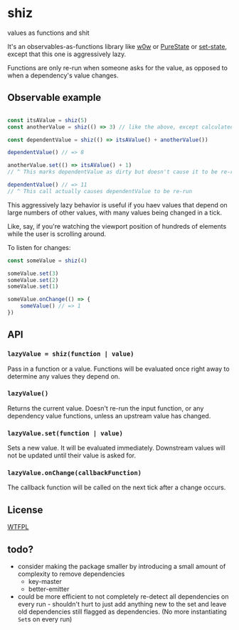 # shiz

values as functions and shit

It's an observables-as-functions library like [w0w](https://github.com/m59peacemaker/w0w) or [PureState](https://github.com/MaiaVictor/PureState) or [set-state](https://github.com/AutoSponge/set-state), except that this one is aggressively lazy.

Functions are only re-run when someone asks for the value, as opposed to when a dependency's value changes.

## Observable example

<!--js
const shiz = require('./')
-->

```js

const itsAValue = shiz(5)
const anotherValue = shiz(() => 3) // like the above, except calculated lazily

const dependentValue = shiz(() => itsAValue() + anotherValue())

dependentValue() // => 8

anotherValue.set(() => itsAValue() + 1)
// ^ This marks dependentValue as dirty but doesn't cause it to be re-run

dependentValue() // => 11
// ^ This call actually causes dependentValue to be re-run
```

This aggressively lazy behavior is useful if you haev values that depend on large numbers of other values, with many values being changed in a tick.

Like, say, if you're watching the viewport position of hundreds of elements while the user is scrolling around.

To listen for changes:

```js
const someValue = shiz(4)

someValue.set(3)
someValue.set(2)
someValue.set(1)

someValue.onChange(() => {
	someValue() // => 1
})
```

## API

### `lazyValue = shiz(function | value)`

Pass in a function or a value.  Functions will be evaluated once right away to determine any values they depend on.

### `lazyValue()`

Returns the current value.  Doesn't re-run the input function, or any dependency value functions, unless an upstream value has changed.

### `lazyValue.set(function | value)`

Sets a new value.  It will be evaluated immediately.  Downstream values will not be updated until their value is asked for.

### `lazyValue.onChange(callbackFunction)`

The callback function will be called on the next tick after a change occurs.

## License

[WTFPL](http://wtfpl2.com)

## todo?

- consider making the package smaller by introducing a small amount of complexity to remove dependencies
	- key-master
	- better-emitter
- could be more efficient to not completely re-detect all dependencies on every run - shouldn't hurt to just add anything new to the set and leave old dependencies still flagged as dependencies.  (No more instantiating `Set`s on every run)
